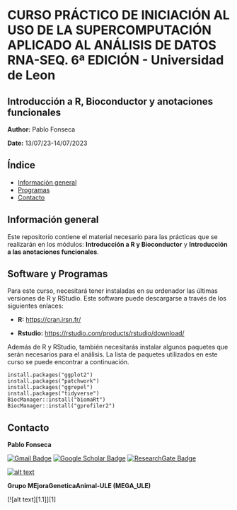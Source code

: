 # CURSO PRÁCTICO DE INICIACIÓN AL USO DE LA SUPERCOMPUTACIÓN APLICADO AL ANÁLISIS DE DATOS RNA-SEQ. 6ª EDICIÓN - Universidad de Leon

## Introducción a R, Bioconductor y anotaciones funcionales

**Author:** Pablo Fonseca 

**Date:** 13/07/23-14/07/2023

## Índice
* [Información general](#Información-general)
* [Programas](#Software-y-Programas)
* [Contacto](#Contacto)

## Información general

Este repositorio contiene el material necesario para las prácticas que se realizarán en los módulos: **Introducción a R y Bioconductor** y **Introducción a las anotaciones funcionales**. 

## Software y Programas

Para este curso, necesitará tener instaladas en su ordenador las últimas versiones de R y RStudio. Este software puede descargarse a través de los siguientes enlaces:

- **R:** https://cran.irsn.fr/

- **Rstudio:** https://rstudio.com/products/rstudio/download/

Además de R y RStudio, también necesitarás instalar algunos paquetes que serán necesarios para el análisis. La lista de paquetes utilizados en este curso se puede encontrar a continuación. 

```{r global_options, include = FALSE}
install.packages("ggplot2")
install.packages("patchwork")
install.packages("ggrepel")
install.packages("tidyverse")
BiocManager::install("biomaRt")
BiocManager::install("gprofiler2")
```

## Contacto

**Pablo Fonseca**

[![Gmail Badge](https://img.shields.io/badge/-psouf@unileon.es-c14438?style=flat-square&logo=Gmail&logoColor=white&link=mailto:psouf@unileon.es)](mailto:psouf@unileon.es)
[![Google Scholar Badge](https://img.shields.io/badge/Google-Scholar-lightgrey)](https://scholar.google.com/citations?user=1VUm8EIAAAAJ&hl=pt-BR)
[![ResearchGate Badge](https://img.shields.io/badge/Research-Gate-9cf)](https://www.researchgate.net/profile/Pablo_Fonseca2)

<!-- display the social media buttons in your README -->


[![alt text][6.1]][6]


<!-- links to social media icons -->
<!-- no need to change these -->

<!-- icons with padding -->

[6.1]: http://i.imgur.com/0o48UoR.png (github icon with padding)

<!-- icons without padding -->

[6.2]: http://i.imgur.com/9I6NRUm.png (github icon without padding)


<!-- links to your social media accounts -->
<!-- update these accordingly -->

[6]: http://www.github.com/pablobio

<!-- Please don't remove this: Grab your social icons from https://github.com/carlsednaoui/gitsocial -->

**Grupo MEjoraGeneticaAnimal-ULE (MEGA_ULE)**

[![alt text][1.1]][1]
